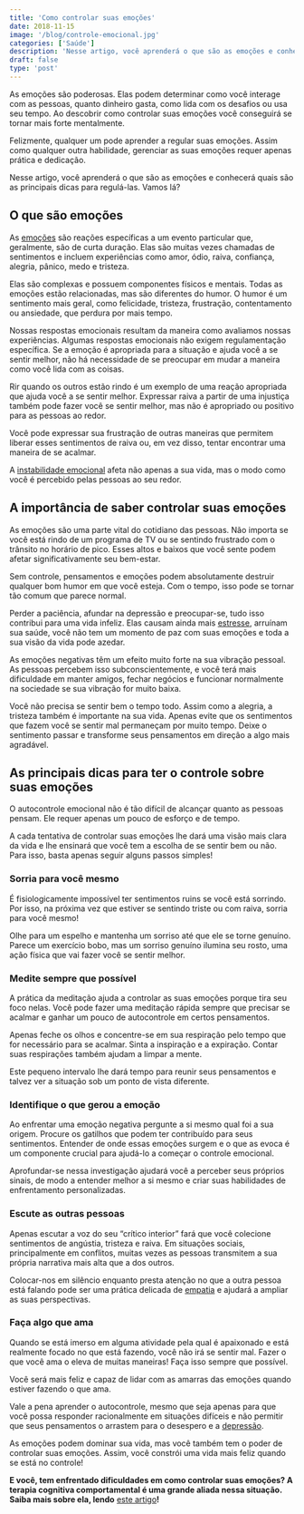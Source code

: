 ```yaml
---
title: 'Como controlar suas emoções'
date: 2018-11-15
image: '/blog/controle-emocional.jpg'
categories: ['Saúde']
description: 'Nesse artigo, você aprenderá o que são as emoções e conhecerá quais são as principais dicas para regulá-las. Vamos lá?'
draft: false
type: 'post'
---
```


As emoções são poderosas. Elas podem determinar como você interage com as pessoas, quanto dinheiro gasta, como lida com os desafios ou usa seu tempo. Ao descobrir como controlar suas emoções você conseguirá se tornar mais forte mentalmente.

Felizmente, qualquer um pode aprender a regular suas emoções. Assim como qualquer outra habilidade, gerenciar as suas emoções requer apenas prática e dedicação.

Nesse artigo, você aprenderá o que são as emoções e conhecerá quais são as principais dicas para regulá-las. Vamos lá?

## O que são emoções

As [emoções](/as-emocoes-dizem-muito-sobre-nos/) são reações específicas a um evento particular que, geralmente, são de curta duração. Elas são muitas vezes chamadas de sentimentos e incluem experiências como amor, ódio, raiva, confiança, alegria, pânico, medo e tristeza.

Elas são complexas e possuem componentes físicos e mentais. Todas as emoções estão relacionadas, mas são diferentes do humor. O humor é um sentimento mais geral, como felicidade, tristeza, frustração, contentamento ou ansiedade, que perdura por mais tempo.

Nossas respostas emocionais resultam da maneira como avaliamos nossas experiências. Algumas respostas emocionais não exigem regulamentação específica. Se a emoção é apropriada para a situação e ajuda você a se sentir melhor, não há necessidade de se preocupar em mudar a maneira como você lida com as coisas.

Rir quando os outros estão rindo é um exemplo de uma reação apropriada que ajuda você a se sentir melhor. Expressar raiva a partir de uma injustiça também pode fazer você se sentir melhor, mas não é apropriado ou positivo para as pessoas ao redor.

Você pode expressar sua frustração de outras maneiras que permitem liberar esses sentimentos de raiva ou, em vez disso, tentar encontrar uma maneira de se acalmar.

A [instabilidade emocional](/instabilidade-emocional/) afeta não apenas a sua vida, mas o modo como você é percebido pelas pessoas ao seu redor.

## A importância de saber controlar suas emoções

As emoções são uma parte vital do cotidiano das pessoas. Não importa se você está rindo de um programa de TV ou se sentindo frustrado com o trânsito no horário de pico. Esses altos e baixos que você sente podem afetar significativamente seu bem-estar.

Sem controle, pensamentos e emoções podem absolutamente destruir qualquer bom humor em que você esteja. Com o tempo, isso pode se tornar tão comum que parece normal.

Perder a paciência, afundar na depressão e preocupar-se, tudo isso contribui para uma vida infeliz. Elas causam ainda mais [estresse](/5-maneiras-de-se-controlar-o-estresse/), arruínam sua saúde, você não tem um momento de paz com suas emoções e toda a sua visão da vida pode azedar.

As emoções negativas têm um efeito muito forte na sua vibração pessoal. As pessoas percebem isso subconscientemente, e você terá mais dificuldade em manter amigos, fechar negócios e funcionar normalmente na sociedade se sua vibração for muito baixa.

Você não precisa se sentir bem o tempo todo. Assim como a alegria, a tristeza também é importante na sua vida. Apenas evite que os sentimentos que fazem você se sentir mal permaneçam por muito tempo. Deixe o sentimento passar e transforme seus pensamentos em direção a algo mais agradável.

## As principais dicas para ter o controle sobre suas emoções

O autocontrole emocional não é tão difícil de alcançar quanto as pessoas pensam. Ele requer apenas um pouco de esforço e de tempo.

A cada tentativa de controlar suas emoções lhe dará uma visão mais clara da vida e lhe ensinará que você tem a escolha de se sentir bem ou não. Para isso, basta apenas seguir alguns passos simples!

### Sorria para você mesmo

É fisiologicamente impossível ter sentimentos ruins se você está sorrindo. Por isso, na próxima vez que estiver se sentindo triste ou com raiva, sorria para você mesmo!

Olhe para um espelho e mantenha um sorriso até que ele se torne genuíno. Parece um exercício bobo, mas um sorriso genuíno ilumina seu rosto, uma ação física que vai fazer você se sentir melhor.

### Medite sempre que possível

A prática da meditação ajuda a controlar as suas emoções porque tira seu foco nelas. Você pode fazer uma meditação rápida sempre que precisar se acalmar e ganhar um pouco de autocontrole em certos pensamentos.

Apenas feche os olhos e concentre-se em sua respiração pelo tempo que for necessário para se acalmar. Sinta a inspiração e a expiração. Contar suas respirações também ajudam a limpar a mente.

Este pequeno intervalo lhe dará tempo para reunir seus pensamentos e talvez ver a situação sob um ponto de vista diferente.

### Identifique o que gerou a emoção

Ao enfrentar uma emoção negativa pergunte a si mesmo qual foi a sua origem. Procure os gatilhos que podem ter contribuído para seus sentimentos. Entender de onde essas emoções surgem e o que as evoca é um componente crucial para ajudá-lo a começar o controle emocional.

Aprofundar-se nessa investigação ajudará você a perceber seus próprios sinais, de modo a entender melhor a si mesmo e criar suas habilidades de enfrentamento personalizadas.

### Escute as outras pessoas

Apenas escutar a voz do seu “crítico interior” fará que você colecione sentimentos de angústia, tristeza e raiva. Em situações sociais, principalmente em conflitos, muitas vezes as pessoas transmitem a sua própria narrativa mais alta que a dos outros.

Colocar-nos em silêncio enquanto presta atenção no que a outra pessoa está falando pode ser uma prática delicada de [empatia](/empatia-voce-sabe-lidar-com-a-diversidade/) e ajudará a ampliar as suas perspectivas.

### Faça algo que ama

Quando se está imerso em alguma atividade pela qual é apaixonado e está realmente focado no que está fazendo, você não irá se sentir mal. Fazer o que você ama o eleva de muitas maneiras! Faça isso sempre que possível.

Você será mais feliz e capaz de lidar com as amarras das emoções quando estiver fazendo o que ama.

Vale a pena aprender o autocontrole, mesmo que seja apenas para que você possa responder racionalmente em situações difíceis e não permitir que seus pensamentos o arrastem para o desespero e a [depressão](/8-sintomas-de-depressao-que-voce-precisa-reconhecer/).

As emoções podem dominar sua vida, mas você também tem o poder de controlar suas emoções. Assim, você constrói uma vida mais feliz quando se está no controle!

**E você, tem enfrentado dificuldades em como controlar suas emoções? A terapia cognitiva comportamental é uma grande aliada nessa situação. Saiba mais sobre ela, lendo** [este artigo](/como-funciona-a-terapia-cognitiva-comportamental/)**!**
